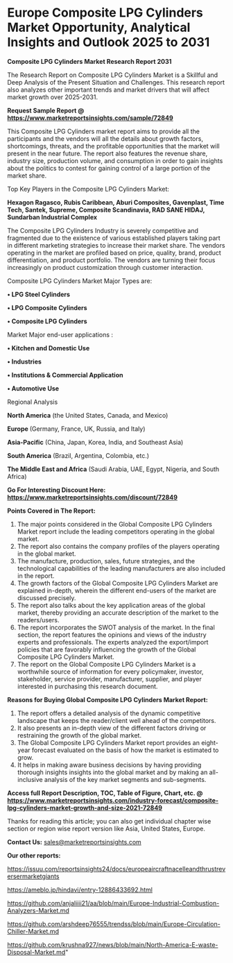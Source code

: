 # Europe Composite LPG Cylinders Market Opportunity, Analytical Insights and Outlook 2025 to 2031

<strong>Composite LPG Cylinders Market Research Report 2031</strong>

The Research Report on Composite LPG Cylinders Market is a Skillful and Deep Analysis of the Present Situation and Challenges. This research report also analyzes other important trends and market drivers that will affect market growth over 2025-2031.

<strong>Request Sample Report @ <a href=https://www.marketreportsinsights.com/sample/72849>https://www.marketreportsinsights.com/sample/72849</a></strong>

This Composite LPG Cylinders market report aims to provide all the participants and the vendors will all the details about growth factors, shortcomings, threats, and the profitable opportunities that the market will present in the near future. The report also features the revenue share, industry size, production volume, and consumption in order to gain insights about the politics to contest for gaining control of a large portion of the market share.

Top Key Players in the Composite LPG Cylinders Market:

<strong>Hexagon Ragasco, Rubis Caribbean, Aburi Composites, Gavenplast, Time Tech, Santek, Supreme, Composite Scandinavia, RAD SANE HIDAJ, Sundarban Industrial Complex</strong>

The Composite LPG Cylinders Industry is severely competitive and fragmented due to the existence of various established players taking part in different marketing strategies to increase their market share. The vendors operating in the market are profiled based on price, quality, brand, product differentiation, and product portfolio. The vendors are turning their focus increasingly on product customization through customer interaction.

Composite LPG Cylinders Market Major Types are:

<strong>• LPG Steel Cylinders

• LPG Composite Cylinders

• Composite LPG Cylinders</strong>

Market Major end-user applications :

<strong>• Kitchen and Domestic Use

• Industries

• Institutions & Commercial Application

• Automotive Use</strong>

Regional Analysis

</u><strong><b>North America</b></strong> (the United States, Canada, and Mexico)

<strong><b>Europe </b></strong>(Germany, France, UK, Russia, and Italy)

<strong><b>Asia-Pacific</b></strong> (China, Japan, Korea, India, and Southeast Asia)

<strong><b>South America</b></strong> (Brazil, Argentina, Colombia, etc.)

<strong><b>The Middle East and Africa</b></strong> (Saudi Arabia, UAE, Egypt, Nigeria, and South Africa)

<strong>Go For Interesting Discount Here: <a href=https://www.marketreportsinsights.com/discount/72849>https://www.marketreportsinsights.com/discount/72849</a></strong>

<strong>Points Covered in The Report:</strong>
<ol>
  <li>The major points considered in the Global Composite LPG Cylinders Market report include the leading competitors operating in the global market.</li>
  <li>The report also contains the company profiles of the players operating in the global market.</li>
  <li>The manufacture, production, sales, future strategies, and the technological capabilities of the leading manufacturers are also included in the report.</li>
  <li>The growth factors of the Global Composite LPG Cylinders Market are explained in-depth, wherein the different end-users of the market are discussed precisely.</li>
  <li>The report also talks about the key application areas of the global market, thereby providing an accurate description of the market to the readers/users.</li>
  <li>The report incorporates the SWOT analysis of the market. In the final section, the report features the opinions and views of the industry experts and professionals. The experts analyzed the export/import policies that are favorably influencing the growth of the Global Composite LPG Cylinders Market.</li>
  <li>The report on the Global Composite LPG Cylinders Market is a worthwhile source of information for every policymaker, investor, stakeholder, service provider, manufacturer, supplier, and player interested in purchasing this research document.</li>
</ol>
<strong>Reasons for Buying Global Composite LPG Cylinders Market Report:</strong>

<ol>
  <li>The report offers a detailed analysis of the dynamic competitive landscape that keeps the reader/client well ahead of the competitors.</li>
  <li>It also presents an in-depth view of the different factors driving or restraining the growth of the global market.</li>
  <li>The Global Composite LPG Cylinders Market report provides an eight-year forecast evaluated on the basis of how the market is estimated to grow.</li>
  <li>It helps in making aware business decisions by having providing thorough insights insights into the global market and by making an all-inclusive analysis of the key market segments and sub-segments.</li>
</ol>
<strong>Access full Report Description, TOC, Table of Figure, Chart, etc. @ <a href=https://www.marketreportsinsights.com/industry-forecast/composite-lpg-cylinders-market-growth-and-size-2021-72849>https://www.marketreportsinsights.com/industry-forecast/composite-lpg-cylinders-market-growth-and-size-2021-72849</a></strong>


Thanks for reading this article; you can also get individual chapter wise section or region wise report version like Asia, United States, Europe.

<strong>Contact Us:</strong>
sales@marketreportsinsights.com

<strong>Our other reports:</strong>

<a href=https://issuu.com/reportsinsights24/docs/europeaircraftnacelleandthrustreversermarketgiants>https://issuu.com/reportsinsights24/docs/europeaircraftnacelleandthrustreversermarketgiants</a>

<a href=https://ameblo.jp/hindavi/entry-12886433692.html>https://ameblo.jp/hindavi/entry-12886433692.html</a>

<a href=https://github.com/anjaliiii21/aa/blob/main/Europe-Industrial-Combustion-Analyzers-Market.md>https://github.com/anjaliiii21/aa/blob/main/Europe-Industrial-Combustion-Analyzers-Market.md</a>

<a href=https://github.com/arshdeep76555/trendss/blob/main/Europe-Circulation-Chiller-Market.md>https://github.com/arshdeep76555/trendss/blob/main/Europe-Circulation-Chiller-Market.md</a>

<a href=https://github.com/krushna927/news/blob/main/North-America-E-waste-Disposal-Market.md>https://github.com/krushna927/news/blob/main/North-America-E-waste-Disposal-Market.md</a>"
